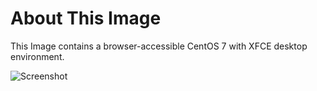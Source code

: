 # About This Image

This Image contains a browser-accessible CentOS 7 with XFCE desktop environment.

![Screenshot][Image_Screenshot]

[Image_Screenshot]: https://f.hubspotusercontent30.net/hubfs/5856039/dockerhub/image-screenshots/core-centos-7.png "Image Screenshot"
